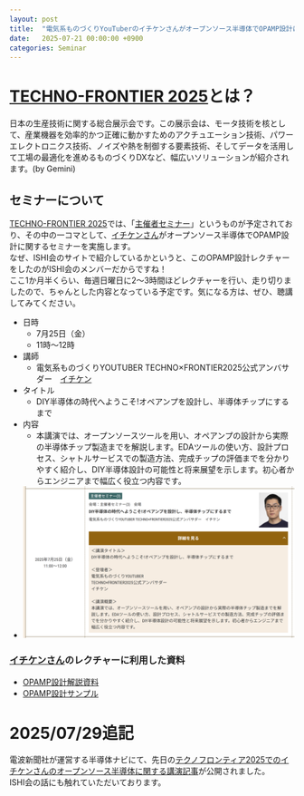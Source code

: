 ```yaml
---
layout: post
title:  "電気系ものづくりYouTuberのイチケンさんがオープンソース半導体でOPAMP設計に関するセミナーをTECHNO-FRONTIER 2025で実施します"
date:   2025-07-21 00:00:00 +0900
categories: Seminar
---
```


# [TECHNO-FRONTIER 2025](https://www.jma.or.jp/tf/)とは？
日本の生産技術に関する総合展示会です。この展示会は、モータ技術を核として、産業機器を効率的かつ正確に動かすためのアクチュエーション技術、パワーエレクトロニクス技術、ノイズや熱を制御する要素技術、そしてデータを活用して工場の最適化を進めるものづくりDXなど、幅広いソリューションが紹介されます。(by Gemini)


## セミナーについて
[TECHNO-FRONTIER 2025](https://www.jma.or.jp/tf/)では、「[主催者セミナー](https://www.jma.or.jp/tf/visit/organizer_seminar.html)」というものが予定されており、その中の一コマとして、[イチケンさん](https://www.youtube.com/@ICHIKEN1)がオープンソース半導体でOPAMP設計に関するセミナーを実施します。  
なぜ、ISHI会のサイトで紹介しているかというと、このOPAMP設計レクチャーをしたのがISHI会のメンバーだからですね！  
ここ1か月半くらい、毎週日曜日に2～3時間ほどレクチャーを行い、走り切りましたので、ちゃんとした内容となっている予定です。気になる方は、ぜひ、聴講してみてください。  

- 日時
    - 7月25日（金）
    - 11時～12時
- 講師
    - 電気系ものづくりYOUTUBER TECHNO×FRONTIER2025公式アンバサダー　[イチケン](https://www.youtube.com/@ICHIKEN1)
- タイトル
    - DIY半導体の時代へようこそ!オペアンプを設計し、半導体チップにするまで
- 内容
    - 本講演では、オープンソースツールを用い、オペアンプの設計から実際の半導体チップ製造までを解説します。EDAツールの使い方、設計プロセス、シャトルサービスでの製造方法、完成チップの評価までを分かりやすく紹介し、DIY半導体設計の可能性と将来展望を示します。初心者からエンジニアまで幅広く役立つ内容です。
- ![図](/assets/images/Seminar/TECHNOFRONTIER2025_seminar_ichiken.png)

### [イチケンさん](https://www.youtube.com/@ICHIKEN1)のレクチャーに利用した資料  
* [OPAMP設計解説資料](https://github.com/ishi-kai/openmpw-transistor-level-examples/tree/main/OR1/PTC06/docs)  
* [OPAMP設計サンプル](https://github.com/ishi-kai/openmpw-transistor-level-examples/tree/main/OR1/PTC06/)  



# 2025/07/29追記
電波新聞社が運営する半導体ナビにて、先日の[テクノフロンティア2025でのイチケンさんのオープンソース半導体に関する講演記事](https://note.com/semiconnavi/n/n903f16a12855)が公開されました。  
ISHI会の話にも触れていただいております。  

